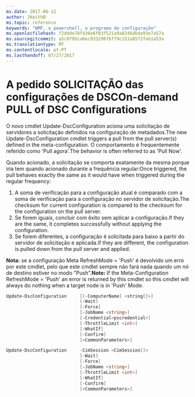 ```yaml
---
ms.date: 2017-06-12
author: JKeithB
ms.topic: reference
keywords: "WMF, o powershell, o programa de configuração"
ms.openlocfilehash: f2ddde78f436e6f03f521a9a8246dbda93e7a57a
ms.sourcegitcommit: a5c0795ca6ec9332967bff9c151a8572feb1a53a
ms.translationtype: MT
ms.contentlocale: pt-PT
ms.lasthandoff: 07/27/2017
---
```

# <a name="on-demand-pull-of-dsc-configurations"></a><span data-ttu-id="65144-102">A pedido SOLICITAÇÃO das configurações de DSC</span><span class="sxs-lookup"><span data-stu-id="65144-102">On-demand PULL of DSC Configurations</span></span>

<span data-ttu-id="65144-103">O novo cmdlet Update-DscConfiguration aciona uma solicitação de servidores a solicitação definidos na configuração de metadados.</span><span class="sxs-lookup"><span data-stu-id="65144-103">The new Update-DscConfiguration cmdlet triggers a pull from the pull server(s) defined in the meta-configuration.</span></span> <span data-ttu-id="65144-104">O comportamento é frequentemente referido como 'Pull agora'.</span><span class="sxs-lookup"><span data-stu-id="65144-104">The behavior is often referred to as 'Pull Now'.</span></span> 


<span data-ttu-id="65144-105">Quando acionado, a solicitação se comporta exatamente da mesma porque iria tem quando acionado durante a frequência regular:</span><span class="sxs-lookup"><span data-stu-id="65144-105">Once triggered, the pull behaves exactly the same as it would have when triggered during the regular frequency:</span></span>

1. <span data-ttu-id="65144-106">A soma de verificação para a configuração atual é comparado com a soma de verificação para a configuração no servidor de solicitação.</span><span class="sxs-lookup"><span data-stu-id="65144-106">The checksum for current configuration is compared to the checksum for the configuration on the pull server.</span></span> 
2. <span data-ttu-id="65144-107">Se forem iguais, concluir com êxito sem aplicar a configuração.</span><span class="sxs-lookup"><span data-stu-id="65144-107">If they are the same, it completes successfully without applying the configuration.</span></span> 
3. <span data-ttu-id="65144-108">Se forem diferentes, a configuração é solicitada para baixo a partir do servidor de solicitação e aplicada.</span><span class="sxs-lookup"><span data-stu-id="65144-108">If they are different, the configuration is pulled down from the pull server and applied.</span></span>

<span data-ttu-id="65144-109">**Nota:** se a configuração Meta RefreshMode = 'Push' é devolvido um erro por este cmdlet, pelo que este cmdlet sempre não fará nada quando um nó de destino estiver no modo "Push".</span><span class="sxs-lookup"><span data-stu-id="65144-109">**Note:** If the Meta-Configuration RefreshMode = 'Push' an error is returned by this cmdlet so this cmdlet will always do nothing when a target node is in 'Push' Mode.</span></span>

```powershell
Update-DscConfiguration     [[-ComputerName] <string[]>] 
                            [-Wait]
                            [-Force] 
                            [-JobName <string>] 
                            [-Credential<pscredential>] 
                            [-ThrottleLimit <int>] 
                            [-WhatIf] 
                            [-Confirm] 
                            [<CommonParameters>]

Update-DscConfiguration     -CimSession <CimSession[]> 
                            [-Wait] 
                            [-Force] 
                            [-JobName <string>] 
                            [-ThrottleLimit <int>]
                            [-WhatIf] 
                            [-Confirm] 
                            [<CommonParameters>]
```


